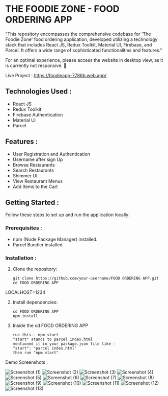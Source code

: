 # THE FOODIE ZONE - FOOD ORDERING APP

"This repository encompasses the comprehensive codebase for 'The Foodie Zone' food ordering application, developed utilizing a technology stack that includes React JS, Redux Toolkit, Material UI, Firebase, and Parcel. It offers a wide range of sophisticated functionalities and features."

For an optimal experience, please access the website in desktop view, as it is currently not responsive. 👀

Live Project : https://foodieapp-7786b.web.app/

## Technologies Used :

-   React JS
-   Redux Toolkit
-   Firebase Authentication
-   Material UI
-   Parcel

## Features :

-   User Registration and Authentication
-   Username after sign Up
-   Browse Restaurants
-   Search Restaurants
-   Shimmer UI
-   View Restaurant Menus
-   Add Items to the Cart

## Getting Started :

Follow these steps to set up and run the application locally:

### Prerequisites :

-   npm (Node Package Manager) installed.
-   Parcel Bundler installed.

### Installation :

1. Clone the repository:

    ```
    git clone https://github.com/your-username/FOOD ORDERING APP.git
    cd FOOD ORDERING APP
    ```

LOCALHOST=1234

2.  Install dependencies:

    ```
    cd FOOD ORDERING APP
    npm install
    ```

3.  Inside the cd FOOD ORDERING APP
    ```
    run this-- npm start
    "start" stands to parcel index.html
    mentioned it in your package.json file like -
    "start": "parcel index.html"
    then run "npm start"
    ```

Demo Screenshots :

![Screenshot (1)](https://github.com/onkar895/FOOD-ORDERING-APP/assets/50394711/ff73e98a-93e3-48e4-b17d-b61beeffcb04)
![Screenshot (2)](https://github.com/onkar895/FOOD-ORDERING-APP/assets/50394711/d0ac15e7-a8b4-41ec-a781-018f639d76c1)
![Screenshot (3)](https://github.com/onkar895/FOOD-ORDERING-APP/assets/50394711/6a9298b2-8d12-4ce9-af31-66d95ac3b82e)
![Screenshot (4)](https://github.com/onkar895/FOOD-ORDERING-APP/assets/50394711/5b62e767-e3b1-40e5-8c49-7b554defe1e4)
![Screenshot (5)](https://github.com/onkar895/FOOD-ORDERING-APP/assets/50394711/014f5bf8-139c-46db-8ddb-df69958b5b7b)
![Screenshot (6)](https://github.com/onkar895/FOOD-ORDERING-APP/assets/50394711/ccdd30d9-c8b2-478e-a597-214f03bfc8ec)
![Screenshot (7)](https://github.com/onkar895/FOOD-ORDERING-APP/assets/50394711/e234a291-cc35-40a9-bab7-1fab51a802a3)
![Screenshot (8)](https://github.com/onkar895/FOOD-ORDERING-APP/assets/50394711/59f653df-58c2-48a4-ab55-6d4549ad7d7d)
![Screenshot (9)](https://github.com/onkar895/FOOD-ORDERING-APP/assets/50394711/cfe755e7-6958-4b20-9bed-645504dbe449)
![Screenshot (10)](https://github.com/onkar895/FOOD-ORDERING-APP/assets/50394711/91dec168-14af-47c2-94e2-ce7f604f5db9)
![Screenshot (11)](https://github.com/onkar895/FOOD-ORDERING-APP/assets/50394711/670c47ab-1019-4fdc-a6cb-6f54be12619e)
![Screenshot (12)](https://github.com/onkar895/FOOD-ORDERING-APP/assets/50394711/97614169-c5ec-427d-85f9-61858e9eea40)
![Screenshot (13)](https://github.com/onkar895/FOOD-ORDERING-APP/assets/50394711/1072e5c9-9987-4abe-8e0d-7281b276d383)

